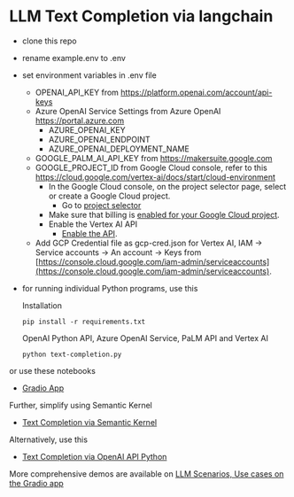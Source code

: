 # LLM Text Completion via langchain

- clone this repo
- rename example.env to .env
- set environment variables in .env file
  - OPENAI_API_KEY from https://platform.openai.com/account/api-keys
  - Azure OpenAI Service Settings from Azure OpenAI https://portal.azure.com
    - AZURE_OPENAI_KEY 
    - AZURE_OPENAI_ENDPOINT
    - AZURE_OPENAI_DEPLOYMENT_NAME
  - GOOGLE_PALM_AI_API_KEY from https://makersuite.google.com
  - GOOGLE_PROJECT_ID from Google Cloud console, refer to this https://cloud.google.com/vertex-ai/docs/start/cloud-environment
      - In the Google Cloud console, on the project selector page, select or create a Google Cloud project.
        - Go to [project selector](https://console.cloud.google.com/projectselector2/home/dashboard)
      - Make sure that billing is [enabled for your Google Cloud project](https://console.cloud.google.com/billing).
      - Enable the Vertex AI API
          -  [Enable the API](https://console.cloud.google.com/flows/enableapi?apiid=aiplatform.googleapis.com).
  - Add GCP Credential file as gcp-cred.json for Vertex AI, IAM -> Service accounts -> An account -> Keys from [https://console.cloud.google.com/iam-admin/serviceaccounts](https://console.cloud.google.com/iam-admin/serviceaccounts).
- for running individual Python programs, use this

  Installation 

      pip install -r requirements.txt
  
  OpenAI Python API, Azure OpenAI Service, PaLM API and Vertex AI
 
      python text-completion.py
  
or use these notebooks

- [Gradio App](https://nbviewer.org/github/amitpuri/LLM-Text-Completion-langchain/blob/main/gradio-app.ipynb)


Further, simplify using  Semantic Kernel
- [Text Completion via Semantic Kernel](https://github.com/amitpuri/LLM-Text-Completion-Semantic-Kernel)

Alternatively, use this 
- [Text Completion via OpenAI API Python](https://github.com/amitpuri/LLM-Text-Completion)
  
More comprehensive demos are available on [LLM Scenarios, Use cases on the Gradio app](https://github.com/amitpuri/ask-picturize-it)
